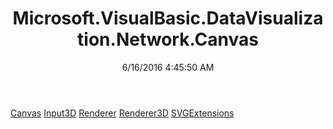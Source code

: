 ﻿---
title: Microsoft.VisualBasic.DataVisualization.Network.Canvas
date: 6/16/2016 4:45:50 AM
---

[Canvas](T-Microsoft.VisualBasic.DataVisualization.Network.Canvas.Canvas.html)
[Input3D](T-Microsoft.VisualBasic.DataVisualization.Network.Canvas.Input3D.html)
[Renderer](T-Microsoft.VisualBasic.DataVisualization.Network.Canvas.Renderer.html)
[Renderer3D](T-Microsoft.VisualBasic.DataVisualization.Network.Canvas.Renderer3D.html)
[SVGExtensions](T-Microsoft.VisualBasic.DataVisualization.Network.Canvas.SVGExtensions.html)
